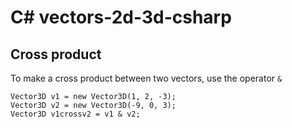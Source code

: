 # C# vectors-2d-3d-csharp

## Cross product

To make a cross product between two vectors, use the operator ```&```

```Csharp
Vector3D v1 = new Vector3D(1, 2, -3);
Vector3D v2 = new Vector3D(-9, 0, 3);
Vector3D v1crossv2 = v1 & v2;
```
